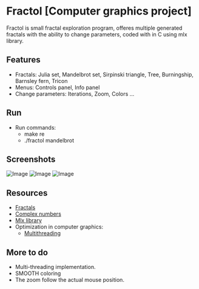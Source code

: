 
# Fractol [Computer graphics project]

Fractol is small fractal exploration program, offeres multiple generated fractals with the ability to change parameters, coded with in C using mlx library.

## Features

- Fractals: Julia set, Mandelbrot set, Sirpinski triangle, Tree, Burningship, Barnsley fern, Tricon
- Menus: Controls panel, Info panel
- Change parameters: Iterations, Zoom, Colors ...

## Run

- Run commands:
    - make re
    - ./fractol mandelbrot

## Screenshots

![Image](https://i.imgur.com/iWvrXrN.png)
![Image](https://i.imgur.com/6Gmi85H.png)
![Image](https://i.imgur.com/PvLgxTk.png)

## Resources

- [Fractals](https://en.wikipedia.org/wiki/Fractal)
- [Complex numbers](https://en.wikipedia.org/wiki/Fractal)
- [Mlx library](https://github.com/qst0/ft_libgfx#minilibx)
- Optimization in computer graphics:
    - [Multithreading](https://www.geeksforgeeks.org/multithreading-c-2/)


## More to do

- Multi-threading implementation.
- SMOOTH coloring 
- The zoom follow the actual mouse position. 